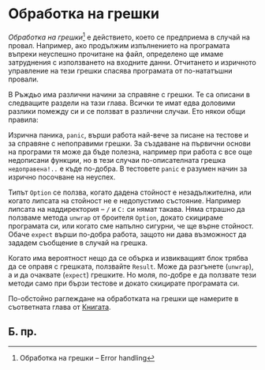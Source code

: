 # Обработка на грешки 

_Обработка на грешки_[^EH] е действието, което се предприема в случай на провал.
Например, ако продължим изпълнението на програмата въпреки неуспешно прочитане
на файл, определено ще имаме затруднения с използването на входните данни.
Отчитането и изричното управление на тези грешки спасява програмата от
по-нататъшни провали.

В Ръждьо има различни начини за справяне с грешки. Те са описани в следващите
раздели на тази глава. Всички те имат едва доловими разлики помежду си и се
ползват в различни случаи. Ето някои общи правила: 

Изрична паника, `panic`, върши работа най-вече за писане на тестове и за справяне
с непоправими грешки. За създаване на първични основи на програми тя може да бъде полезна,
например при работа с все още недописани функции, но в тези случаи
по-описателната грешка `недоправена!..` е къде по-добра. В тестовете `panic` е разумен начин
за изрично посочване на неуспех.

Типът `Option` се ползва, когато дадена стойност е незадължителна, или когато
липсата на стойност не е недопустимо състояние. Например липсата на
наддиректория – `/` и `C:` си нямат такава. Няма страшно да ползваме метода
`unwrap` от броителя `Option`, докато скицираме програмата си, или когато сме
напълно сигурни, че ще върне стойност. Обаче `expect` върши по-добра работа,
защото ни дава възможност да зададем съобщение в случай на грешка.

Когато има вероятност нещо да се обърка и извикващият блок трябва да се оправя
с грешката, ползвайте `Result`. Може да разгънете (`unwrap`), а и да очаквате
(`expect`) грешките. Но моля, по-добре е да ползвате тези методи само при бързи
тестове и докато скицирате програмата си.

По-обстойно раглеждане на обработката на грешки ще намерите в съответната глава от [Книгата][book].

[book]: https://doc.rust-lang.org/book/ch09-00-error-handling.html


## Б. пр.

[^EH]: Обработка на грешки –  Error handling

[^book]: Книгата – the book "The Rust Programming Language".  https://doc.rust-lang.org/book/ch09-00-error-handling.html
